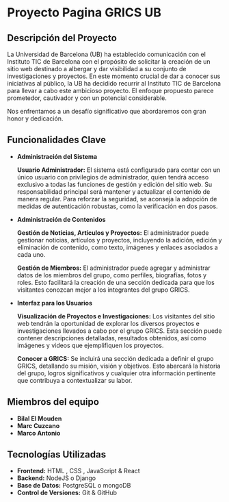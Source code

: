 # Proyecto Pagina GRICS UB

## Descripción del Proyecto

La Universidad de Barcelona (UB) ha establecido comunicación con el Instituto TIC de Barcelona con el propósito de solicitar la creación de un sitio web destinado a albergar y dar visibilidad a su conjunto de investigaciones y proyectos. En este momento crucial de dar a conocer sus iniciativas al público, la UB ha decidido recurrir al Instituto TIC de Barcelona para llevar a cabo este ambicioso proyecto. El enfoque propuesto parece prometedor, cautivador y con un potencial considerable. 

Nos enfrentamos a un desafío significativo que abordaremos con gran honor y dedicación.

## Funcionalidades Clave

- **Administración del Sistema**
  
    **Usuario Administrador:** El sistema está configurado para contar con un único usuario con privilegios de administrador, quien tendrá acceso exclusivo a todas las funciones de gestión y edición del sitio web. Su responsabilidad principal será mantener y actualizar el contenido de manera regular. Para reforzar la seguridad, se aconseja la adopción de medidas de autenticación robustas, como la verificación en dos pasos.

- **Administración de Contenidos**
  
  **Gestión de Noticias, Artículos y Proyectos:** El administrador puede gestionar noticias, artículos y proyectos, incluyendo la adición, edición y eliminación de contenido, como texto, imágenes y enlaces asociados a cada uno.

  **Gestión de Miembros:** El administrador puede agregar y administrar datos de los miembros del grupo, como perfiles, biografías, fotos y roles. Esto facilitará la creación de una sección dedicada para que los visitantes conozcan mejor a los integrantes del grupo GRICS.

- **Interfaz para los Usuarios**

  **Visualización de Proyectos e Investigaciones:** Los visitantes del sitio web tendrán la oportunidad de explorar los diversos proyectos e investigaciones llevados a cabo por el grupo GRICS. Esta sección puede contener descripciones detalladas, resultados obtenidos, así como imágenes y videos que ejemplifiquen los proyectos.

  **Conocer a GRICS:**  Se incluirá una sección dedicada a definir el grupo GRICS, detallando su misión, visión y objetivos. Esto abarcará la historia del grupo, logros significativos y cualquier otra información pertinente que contribuya a contextualizar su labor.


## Miembros del equipo

- **Bilal El Mouden**
- **Marc Cuzcano**
- **Marco Antonio**

## Tecnologías Utilizadas

- **Frontend:** HTML , CSS , JavaScript & React 
- **Backend:** NodeJS o Django
- **Base de Datos:** PostgreSQL o mongoDB
- **Control de Versiones:** Git & GitHub
